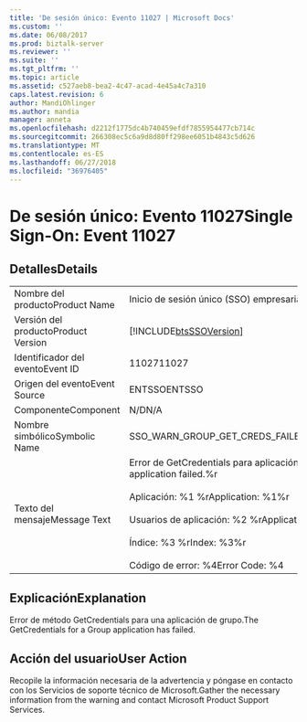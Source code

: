 ```yaml
---
title: 'De sesión único: Evento 11027 | Microsoft Docs'
ms.custom: ''
ms.date: 06/08/2017
ms.prod: biztalk-server
ms.reviewer: ''
ms.suite: ''
ms.tgt_pltfrm: ''
ms.topic: article
ms.assetid: c527aeb8-bea2-4c47-acad-4e45a4c7a310
caps.latest.revision: 6
author: MandiOhlinger
ms.author: mandia
manager: anneta
ms.openlocfilehash: d2212f1775dc4b740459efdf7855954477cb714c
ms.sourcegitcommit: 266308ec5c6a9d8d80ff298ee6051b4843c5d626
ms.translationtype: MT
ms.contentlocale: es-ES
ms.lasthandoff: 06/27/2018
ms.locfileid: "36976405"
---
```

# <a name="single-sign-on-event-11027"></a><span data-ttu-id="4db59-102">De sesión único: Evento 11027</span><span class="sxs-lookup"><span data-stu-id="4db59-102">Single Sign-On: Event 11027</span></span>
## <a name="details"></a><span data-ttu-id="4db59-103">Detalles</span><span class="sxs-lookup"><span data-stu-id="4db59-103">Details</span></span>  
  
|                 |                                                                                                                                                                     |
|-----------------|---------------------------------------------------------------------------------------------------------------------------------------------------------------------|
|  <span data-ttu-id="4db59-104">Nombre del producto</span><span class="sxs-lookup"><span data-stu-id="4db59-104">Product Name</span></span>   |                                                                      <span data-ttu-id="4db59-105">Inicio de sesión único (SSO) empresarial</span><span class="sxs-lookup"><span data-stu-id="4db59-105">Enterprise Single Sign-On</span></span>                                                                      |
| <span data-ttu-id="4db59-106">Versión del producto</span><span class="sxs-lookup"><span data-stu-id="4db59-106">Product Version</span></span> |                                                     [!INCLUDE[btsSSOVersion](../includes/btsssoversion-md.md)]                                                      |
|    <span data-ttu-id="4db59-107">Identificador del evento</span><span class="sxs-lookup"><span data-stu-id="4db59-107">Event ID</span></span>     |                                                                                <span data-ttu-id="4db59-108">11027</span><span class="sxs-lookup"><span data-stu-id="4db59-108">11027</span></span>                                                                                |
|  <span data-ttu-id="4db59-109">Origen del evento</span><span class="sxs-lookup"><span data-stu-id="4db59-109">Event Source</span></span>   |                                                                               <span data-ttu-id="4db59-110">ENTSSO</span><span class="sxs-lookup"><span data-stu-id="4db59-110">ENTSSO</span></span>                                                                                |
|    <span data-ttu-id="4db59-111">Componente</span><span class="sxs-lookup"><span data-stu-id="4db59-111">Component</span></span>    |                                                                                 <span data-ttu-id="4db59-112">N/D</span><span class="sxs-lookup"><span data-stu-id="4db59-112">N/A</span></span>                                                                                 |
|  <span data-ttu-id="4db59-113">Nombre simbólico</span><span class="sxs-lookup"><span data-stu-id="4db59-113">Symbolic Name</span></span>  |                                                                   <span data-ttu-id="4db59-114">SSO_WARN_GROUP_GET_CREDS_FAILED</span><span class="sxs-lookup"><span data-stu-id="4db59-114">SSO_WARN_GROUP_GET_CREDS_FAILED</span></span>                                                                   |
|  <span data-ttu-id="4db59-115">Texto del mensaje</span><span class="sxs-lookup"><span data-stu-id="4db59-115">Message Text</span></span>   | <span data-ttu-id="4db59-116">Error de GetCredentials para aplicación de grupo.%r</span><span class="sxs-lookup"><span data-stu-id="4db59-116">GetCredentials for Group application failed.%r</span></span><br /><br /> <span data-ttu-id="4db59-117">Aplicación: %1 %r</span><span class="sxs-lookup"><span data-stu-id="4db59-117">Application: %1%r</span></span><br /><br /> <span data-ttu-id="4db59-118">Usuarios de aplicación: %2 %r</span><span class="sxs-lookup"><span data-stu-id="4db59-118">Application Users: %2%r</span></span><br /><br /> <span data-ttu-id="4db59-119">Índice: %3 %r</span><span class="sxs-lookup"><span data-stu-id="4db59-119">Index: %3%r</span></span><br /><br /> <span data-ttu-id="4db59-120">Código de error: %4</span><span class="sxs-lookup"><span data-stu-id="4db59-120">Error Code: %4</span></span> |
  
## <a name="explanation"></a><span data-ttu-id="4db59-121">Explicación</span><span class="sxs-lookup"><span data-stu-id="4db59-121">Explanation</span></span>  
 <span data-ttu-id="4db59-122">Error de método GetCredentials para una aplicación de grupo.</span><span class="sxs-lookup"><span data-stu-id="4db59-122">The GetCredentials for a Group application has failed.</span></span>  
  
## <a name="user-action"></a><span data-ttu-id="4db59-123">Acción del usuario</span><span class="sxs-lookup"><span data-stu-id="4db59-123">User Action</span></span>  
 <span data-ttu-id="4db59-124">Recopile la información necesaria de la advertencia y póngase en contacto con los Servicios de soporte técnico de Microsoft.</span><span class="sxs-lookup"><span data-stu-id="4db59-124">Gather the necessary information from the warning and contact Microsoft Product Support Services.</span></span>